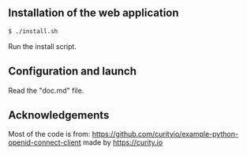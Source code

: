 ## Installation of the web application
```bash
$ ./install.sh
```
Run the install script.

## Configuration and launch
Read the "doc.md" file.

## Acknowledgements
Most of the code is from: https://github.com/curityio/example-python-openid-connect-client made by https://curity.io
